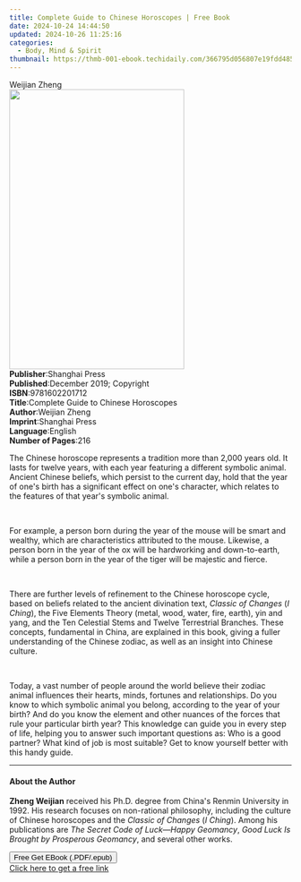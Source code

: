```yaml
---
title: Complete Guide to Chinese Horoscopes | Free Book
date: 2024-10-24 14:44:50
updated: 2024-10-26 11:25:16
categories:
  - Body, Mind & Spirit
thumbnail: https://thmb-001-ebook.techidaily.com/366795d056807e19fdd4852f8950d8ef470cad12f857ffb5ae6517b19a9e1a81.jpg
---
```

<main id="book-container">
  <div class="flex flex-col">
    <div class="book-brief flex-1 py-6 px-4 sm:p-6 md:py-10 md:px-8">
      <!-- brief-->
      <div class="book-brief-main">Weijian Zheng</div>
    </div>
    <div
      class="book-meta-info flex-1 grid gap-4 col-start-1 col-end-3 row-start-1 sm:mb-6 sm:grid-cols-4 lg:gap-6 lg:col-start-2 lg:row-end-6 lg:row-span-6 lg:mb-0"
    >
      <div
        class="book-meta-info-left place-content-center mt-4 p-4 text-sm leading-6 col-start-2 col-span-2 dark:text-slate-400"
      >
        <img
          class="w-full h-500 object-cover rounded-lg sm:h-255 sm:col-span-2 lg:col-span-full"
          src="https://img-001-ebook.techidaily.com/a3b3289820784311913b5599df57ddbdae03c14523886f098da974f5ae4d2644.jpg"
          alt=""
          width="312"
          height="500"
        />
      </div>
      <div
        class="book-meta-info-right mt-2 col-start-1 row-start-2 col-span-3 self-center"
      >
        <!-- meta data  -->
        <div class="flex flex-col px-4 md:px-8">
          <div class="flex-1">
            <strong>Publisher</strong>:<span class="px-2">Shanghai Press</span>
          </div>
          <div class="flex-1">
            <strong>Published</strong>:<span class="px-2"
              >December 2019; Copyright</span
            >
          </div>
          <div class="flex-1">
            <strong>ISBN</strong>:<span class="px-2">9781602201712</span>
          </div>
          <div class="flex-1">
            <strong>Title</strong>:<span class="px-2"
              >Complete Guide to Chinese Horoscopes</span
            >
          </div>
          <div class="flex-1">
            <strong>Author</strong>:<span class="px-2">Weijian Zheng</span>
          </div>
          <div class="flex-1">
            <strong>Imprint</strong>:<span class="px-2">Shanghai Press</span>
          </div>
          <div class="flex-1">
            <strong>Language</strong>:<span class="px-2">English</span>
          </div>
          <div class="flex-1">
            <strong>Number of Pages</strong>:<span class="px-2">216</span>
          </div>
        </div>
      </div>
    </div>
    <div class="book-description flex-1 py-6 px-4 sm:p-6 md:py-10 md:px-8">
      <div class="book-description-main">
        <div accordion-content="" id="description">
          <p>
            The Chinese horoscope represents a tradition more than 2,000 years
            old. It lasts for twelve years, with each year featuring a different
            symbolic animal. Ancient Chinese beliefs, which persist to the
            current day, hold that the year of one's birth has a significant
            effect on one's character, which relates to the features of that
            year's symbolic animal.
          </p>
          <br />
          <p>
            For example, a person born during the year of the mouse will be
            smart and wealthy, which are characteristics attributed to the
            mouse. Likewise, a person born in the year of the ox will be
            hardworking and down-to-earth, while a person born in the year of
            the tiger will be majestic and fierce.
          </p>
          <br />
          <p>
            There are further levels of refinement to the Chinese horoscope
            cycle, based on beliefs related to the ancient divination text,
            <i>Classic of Changes</i> (<i>I Ching</i>), the Five Elements Theory
            (metal, wood, water, fire, earth), yin and yang, and the Ten
            Celestial Stems and Twelve Terrestrial Branches. These concepts,
            fundamental in China, are explained in this book, giving a fuller
            understanding of the Chinese zodiac, as well as an insight into
            Chinese culture.
          </p>
          <br />
          <p>
            Today, a vast number of people around the world believe their zodiac
            animal influences their hearts, minds, fortunes and relationships.
            Do you know to which symbolic animal you belong, according to the
            year of your birth? And do you know the element and other nuances of
            the forces that rule your particular birth year? This knowledge can
            guide you in every step of life, helping you to answer such
            important questions as: Who is a good partner? What kind of job is
            most suitable? Get to know yourself better with this handy guide.
          </p>
        </div>
        <div class="accordion-fader"></div>
      </div>
    </div>
    <div class="book-excerpts flex-1 py-6 px-4 sm:p-6 md:py-10 md:px-8">
      <!-- excerpts-->
      <div class="book-excerpts-main">
        <hr />
        <h4 class="placeholder placeholder-heading">
          <span>About the Author</span>
        </h4>
        <p></p>
        <p>
          <b>Zheng Weijian</b> received his Ph.D. degree from China's Renmin
          University in 1992. His research focuses on non-rational philosophy,
          including the culture of Chinese horoscopes and the
          <i>Classic of Changes</i> (<i>I Ching</i>). Among his publications are
          <i>The Secret Code of Luck—Happy Geomancy</i>,
          <i>Good Luck Is Brought by Prosperous Geomancy</i>, and several other
          works.
        </p>
        <p></p>
      </div>
    </div>
    <div
      class="book-about-author flex-1 py-6 px-4 sm:p-6 md:py-10 md:px-8"
    ></div>
    <div class="book-free-get flex-1 py-6 px-4 sm:p-6 md:py-10 md:px-8">
      <button
        id="btn-free-get"
        class="bg-blue-500 hover:bg-blue-700 text-white font-bold py-2 px-4 rounded"
      >
        Free Get EBook (.PDF/.epub)
      </button>
      <div id="countdown-display" class="px-2 text-lg mt-2"></div>
      <a
        id="free-link"
        class="hidden bg-blue-500 hover:bg-blue-700 text-white font-bold py-2 px-4 rounded"
        href="https://www.ebooks.com/en-us/book/210326597/complete-guide-to-chinese-horoscopes/weijian-zheng/"
        target="_blank"
        >Click here to get a free link</a
      >
    </div>
    <script>
      let countdownTime = 0;
      let countdownInterval = null;
      document
        .getElementById('btn-free-get')
        .addEventListener('click', startCountdown);
      function startCountdown() {
        countdownTime = new Date().getTime() + 60000 * 3;
        countdownInterval = setInterval(updateCountdown, 1000);
        document.getElementById('btn-free-get').disabled = true;
        document
          .getElementById('btn-free-get')
          .classList.add('bg-gray-500', 'cursor-not-allowed');
      }
      function updateCountdown() {
        let currentTime = new Date().getTime();
        let timeLeft = countdownTime - currentTime;
        let secondsLeft = Math.floor(timeLeft / 1000);
        document.getElementById('countdown-display').innerHTML =
          `Remaining time: ${secondsLeft} seconds.`;
        if (secondsLeft <= 0) {
          clearInterval(countdownInterval);
          document.getElementById('btn-free-get').classList.add('hidden');
          document.getElementById('free-link').classList.remove('hidden');
          document.getElementById('countdown-display').innerHTML = '';
        }
      }
    </script>
  </div>
</main>
